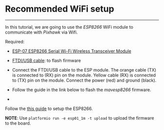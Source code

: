 # Recommended WiFi setup
---

In this tutorial, we are going to use the *ESP8266* WiFi module to communicate with *Pixhawk* via Wifi.

Required:
* [ESP-07 ESP8266 Serial Wi-Fi Wireless Transceiver Module](http://www.dx.com/p/esp-07-esp8266-serial-wi-f-wireless-module-w-built-in-antenna-compatible-with-3-3v-5v-for-arduino-400559#.V0rfbGMwzww)
* [FTDI/USB cable](http://www.robotshop.com/en/ftdi-usb-to-ttl-serial-cable-5v.html): to flash firmware

* Connect the FTDI/USB cable to the ESP module. The orange cable (TX) is connected to (RX) pin on the module. Yellow cable (RX) is connected to (TX) pin on the module. Connect the power (red) and ground (black).
* Follow the guide in the link below to flash the *mavesp8266* firmware.
* 
<div class="info">
Follow the
<a href="https://pixhawk.org/peripherals/8266">this guide</a>
to setup the ESP8266.
</div>

**NOTE**: Use `platformio run -e esp01_1m -t upload` to upload the firmware to the board.


